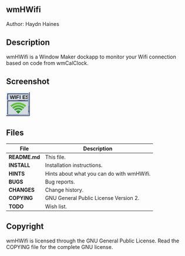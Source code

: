 ## wmHWifi
Author: Haydn Haines
		
  
## Description
wmHWifi is a Window Maker dockapp to monitor your Wifi connection based on code from wmCalClock.


## Screenshot
![Alt text](/wmHWifi.gif?raw=true)


## Files
| File			| Description 					|
| --------------------- | --------------------------------------------- |
| **README.md**		| This file. 					|
| **INSTALL**		| Installation instructions. 			|
| **HINTS** 		| Hints about what you can do with wmHWifi. 	|
| **BUGS**		| Bug reports. 					|
| **CHANGES** 		| Change history. 				|
| **COPYING**		| GNU General Public License Version 2. 	|
| **TODO**		| Wish list. 					|
	

## Copyright
wmHWifi is licensed through the GNU General Public License.
Read the COPYING file for the complete GNU license.
